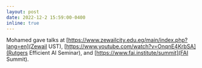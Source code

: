 ```yaml
---
layout: post
date: 2022-12-2 15:59:00-0400
inline: true
---
```


Mohamed gave talks at [https://www.zewailcity.edu.eg/main/index.php?lang=en](Zewail UST), [https://www.youtube.com/watch?v=OnqnE4KrbSA](Rutgers Efficient AI Seminar), and [https://www.fai.institute/summit](FAI Summit).
